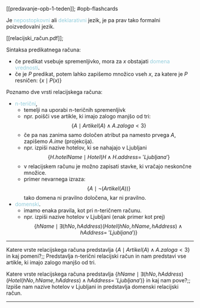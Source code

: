 [[predavanje-opb-1-teden]]; #opb-flashcards 

Je <font color="#92cddc">nepostopkovni</font> ali <font color="#92cddc">deklarativni</font> jezik, je pa prav tako formalni poizvedovalni jezik.

[[relacijski_račun.pdf]];

Sintaksa predikatnega računa:
- če predikat vsebuje spremenljivko, mora za $x$ obstajati <font color="#92cddc">domena vrednosti</font>.
- če je $P$ predikat, potem lahko zapišemo množico vseh $x$, za katere je $P$ resničen: $\{x \mid P(x)\}$

Poznamo dve vrsti relacijskega računa:
- <font color="#92cddc">n-terični</font>,
	- temelji na uporabi n-teričnih spremenljivk
	- npr. poišči vse artikle, ki imajo zalogo manjšo od tri: $$\{A \mid Artikel(A) \land A.zaloga < 3\}$$
	- če pa nas zanima samo določen atribut pa namesto prvega $A$, zapišemo $A.ime$ (projekcija).
	- npr. izpiši nazive hotelov, ki se nahajajo v Ljubljani $$\{H.hotelName \mid Hotel(H \land H.address = \ 'Ljubljana'\}$$
	- v relacijskem računu je možno zapisati stavke, ki vračajo neskončne množice.
	- primer nevarnega izraza: $$\{A \mid \neg(Artikel(A))\}$$tako domena ni pravilno določena, kar ni pravilno.
- <font color="#92cddc">domenski</font>.
	- imamo enaka pravila, kot pri n-teričnem računu.
	- npr. izpiši nazive hotelov v Ljubljani (enak primer kot prej) $$\{hName \mid \exists (hNo, hAddress) (Hotel(hNo, hName, hAddress) \land hAddress = \ 'Ljubljana')\}$$

---

Katere vrste relacijskega računa predstavlja $\{A \mid Artikel(A) \land A.zaloga < 3\}$ in kaj pomeni?;; Predstavlja n-terični relacijski račun in nam predstavi vse artikle, ki imajo zalogo manjšo od tri.
<!--SR:!2024-11-03,15,290-->
Katere vrste relacijskega računa predstavlja $\{hName \mid \exists (hNo, hAddress) (Hotel(hNo, hName, hAddress) \land hAddress = \ 'Ljubljana')\}$ in kaj nam pove?;; Izpiše nam nazive hotelov v Ljubljani in predstavlja domenski relacijski račun.
<!--SR:!2025-03-11,61,310-->

---